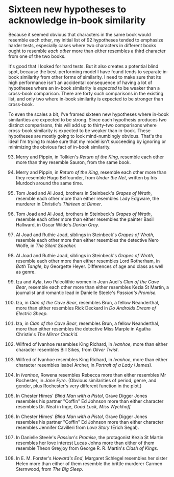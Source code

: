 Sixteen new hypotheses to acknowledge in-book similarity
=======================================================

Because it seemed obvious that characters in the same book would resemble each other, my initial list of 92 hypotheses tended to emphasize harder tests, especially cases where two characters in different books ought to resemble *each other* more than either resembles a third character from one of the two books.

It's good that I looked for hard tests. But it also creates a potential blind spot, because the best-performing model I have found tends to separate in-book similarity from other forms of similarity. I need to make sure that its high performance isn't an accidental consequence of having a lot of hypotheses where an in-book similarity is *expected* to be weaker than a cross-book comparison. There are forty such comparisons in the existing list, and only two where in-book similarity is expected to be stronger than cross-book.

To even the scales a bit, I've framed sixteen new hypotheses where in-book similarities are expected to be strong. Since each hypothesis produces two distinct comparisons, this will add up to thirty-two comparisons where cross-book similarity is expected to be weaker than in-book. These hypotheses are mostly going to look mind-numbingly obvious. That's the idea! I'm trying to make sure that my model isn't succeeding by ignoring or minimizing the obvious fact of in-book similarity.

93. Merry and Pippin, in Tolkien's *Return of the King,* resemble each other more than they resemble Sauron, from the same book.

94. Merry and Pippin, in *Return of the King,* resemble each other more than they resemble Hugo Belfounder, from *Under the Net*, written by Iris Murdoch around the same time.

95. Tom Joad and Al Joad, brothers in Steinbeck's *Grapes of Wrath*, resemble each other more than either resembles Lady Edgware, the murderer in Christie's *Thirteen at Dinner*.

96. Tom Joad and Al Joad, brothers in Steinbeck's *Grapes of Wrath*, resemble each other more than either resembles the painter Basil Hallward, in Oscar Wilde's *Dorian Gray*.

97. Al Joad and Ruthie Joad, siblings in Steinbeck's *Grapes of Wrath*, resemble each other more than either resembles the detective Nero Wolfe, in *The Silent Speaker.*

98. Al Joad and Ruthie Joad, siblings in Steinbeck's *Grapes of Wrath*, resemble each other more than either resembles Lord Rotherham, in *Bath Tangle*, by Georgette Heyer. Differences of age and class as well as genre. 

99. Iza and Ayla, two Paleolithic women in Jean Auel's *Clan of the Cave Bear*, resemble each other more than either resembles Kezia St Martin, a journalist and romantic lead in Danielle Steele's *Passion's Promise.*

100. Iza, in *Clan of the Cave Bear*, resembles Brun, a fellow Neanderthal, more than either resembles Rick Deckard in *Do Androids Dream of Electric Sheep.*

101. Iza, in *Clan of the Cave Bear*, resembles Brun, a fellow Neanderthal, more than either resembles the detective Miss Marple in Agatha Christie's *The Mirror Crack'd*.

102. Wilfred of Ivanhoe resembles King Richard, in *Ivanhoe*, more than either character resembles Bill Sikes, from *Oliver Twist*.

103. Wilfred of Ivanhoe resembles King Richard, in *Ivanhoe*, more than either character resembles Isabel Archer, in *Portrait of a Lady* (James).

104. In *Ivanhoe*, Rowena resembles Rebecca more than either resembles Mr Rochester, in *Jane Eyre*. (Obvious similarities of period, genre, and gender, plus Rochester's very different function in the plot.)

105. In Chester Himes' *Blind Man with a Pistol*, Grave Digger Jones resembles his partner "Coffin" Ed Johnson more than either character resembles Dr. Neal in Inge, *Good Luck, Miss Wyckhoff.*

106. In Chester Himes' *Blind Man with a Pistol*, Grave Digger Jones resembles his partner "Coffin" Ed Johnson more than either character resembles Jennifer Cavilleri from *Love Story* (Erich Segal).

107. In Danielle Steele's *Passion's Promise,* the protagonist Kezia St Martin resembles her love interest Lucas Johns more than either of them resemble Theon Greyjoy from George R. R. Martin's *Clash of Kings*.

108. In E. M. Forster's *Howard's End*, Margaret Schlegel resembles her sister Helen more than either of them resemble the brittle murderer Carmen Sternwood, from *The Big Sleep*.

